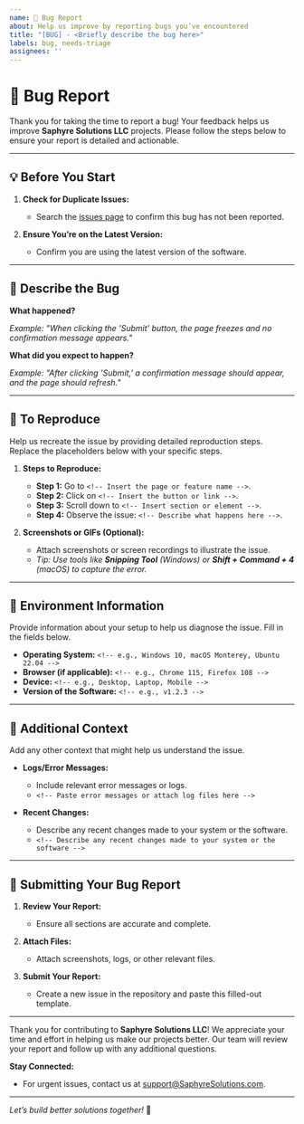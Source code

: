 ```yaml
---
name: 🔧 Bug Report
about: Help us improve by reporting bugs you’ve encountered
title: "[BUG] - <Briefly describe the bug here>"
labels: bug, needs-triage
assignees: ''
---
```


# 🔧 **Bug Report**

Thank you for taking the time to report a bug! Your feedback helps us improve **Saphyre Solutions LLC** projects. Please follow the steps below to ensure your report is detailed and actionable.

---

## 💡 **Before You Start**

1. **Check for Duplicate Issues:**
   - Search the [issues page](../../issues) to confirm this bug has not been reported.

2. **Ensure You’re on the Latest Version:**
   - Confirm you are using the latest version of the software.

---

## 🔹 **Describe the Bug**

**What happened?**  
<!-- Describe the exact issue you encountered. -->  
_Example: "When clicking the 'Submit' button, the page freezes and no confirmation message appears."_

**What did you expect to happen?**  
<!-- Describe what you expected to happen instead. -->  
_Example: "After clicking 'Submit,' a confirmation message should appear, and the page should refresh."_

---

## 🔹 **To Reproduce**

Help us recreate the issue by providing detailed reproduction steps. Replace the placeholders below with your specific steps.

1. **Steps to Reproduce:**
   - **Step 1:** Go to `<!-- Insert the page or feature name -->`.
   - **Step 2:** Click on `<!-- Insert the button or link -->`.
   - **Step 3:** Scroll down to `<!-- Insert section or element -->`.
   - **Step 4:** Observe the issue: `<!-- Describe what happens here -->`.

2. **Screenshots or GIFs (Optional):**
   - Attach screenshots or screen recordings to illustrate the issue.
   - _Tip: Use tools like **Snipping Tool** (Windows) or **Shift + Command + 4** (macOS) to capture the error._

---

## 🔹 **Environment Information**

Provide information about your setup to help us diagnose the issue. Fill in the fields below.

- **Operating System:** `<!-- e.g., Windows 10, macOS Monterey, Ubuntu 22.04 -->`
- **Browser (if applicable):** `<!-- e.g., Chrome 115, Firefox 108 -->`
- **Device:** `<!-- e.g., Desktop, Laptop, Mobile -->`
- **Version of the Software:** `<!-- e.g., v1.2.3 -->`

---

## 🔹 **Additional Context**

Add any other context that might help us understand the issue.

- **Logs/Error Messages:**
  - Include relevant error messages or logs.
  - `<!-- Paste error messages or attach log files here -->`

- **Recent Changes:**
  - Describe any recent changes made to your system or the software.
  - `<!-- Describe any recent changes made to your system or the software -->`

---

## 🔹 **Submitting Your Bug Report**

1. **Review Your Report:**
   - Ensure all sections are accurate and complete.

2. **Attach Files:**
   - Attach screenshots, logs, or other relevant files.

3. **Submit Your Report:**
   - Create a new issue in the repository and paste this filled-out template.

---

Thank you for contributing to **Saphyre Solutions LLC**! We appreciate your time and effort in helping us make our projects better. Our team will review your report and follow up with any additional questions.

**Stay Connected:**  
- For urgent issues, contact us at [support@SaphyreSolutions.com](mailto:support@SaphyreSolutions.com).

---

*Let’s build better solutions together!* 🚀
